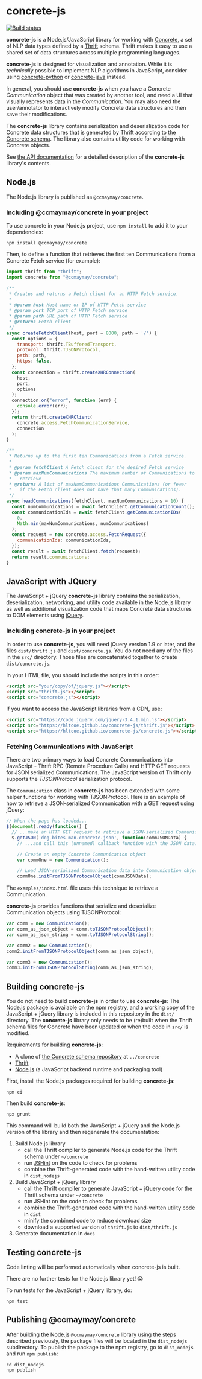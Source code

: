 # concrete-js

[![Build status](https://github.com/hltcoe/concrete-js/actions/workflows/node.js.yml/badge.svg)](https://github.com/hltcoe/concrete-js/actions/workflows/node.js.yml)

**concrete-js** is a Node.js/JavaScript library for working with
[Concrete](https://github.com/hltcoe/concrete), a set of NLP data
types defined by a [Thrift](https://thrift.apache.org) schema.  Thrift
makes it easy to use a shared set of data structures across multiple
programming languages.

**concrete-js** is designed for visualization and annotation.  While
it is *technically* possible to implement NLP algorithms in
JavaScript, consider using
[concrete-python](https://github.com/hltcoe/concrete-python) or
[concrete-java](https://github.com/hltcoe/concrete-java)
instead.

In general, you should use **concrete-js** when you have a Concrete
*Communication* object that was created by another tool, and need a UI
that visually represents data in the *Communication*.  You may also
need the user/annotator to interactively modify Concrete data
structures and then save their modifications.

The **concrete-js** library contains serialization and deserialization
code for Concrete data structures that is generated by Thrift according
to [the Concrete schema](http://hltcoe.github.io/concrete/schema/).
The library also contains utility code for working with Concrete
objects.

See [the API documentation](http://hltcoe.github.io/concrete-js/) for a
detailed description of the **concrete-js** library's contents.



## Node.js

The Node.js library is published as `@ccmaymay/concrete`.


### Including @ccmaymay/concrete in your project

To use concrete in your Node.js project, use `npm install` to add it to
your dependencies:

```
npm install @ccmaymay/concrete
```

Then, to define a function that retrieves the first ten Communications
from a Concrete Fetch service (for example):

```javascript
import thrift from "thrift";
import concrete from "@ccmaymay/concrete";

/**
 * Creates and returns a Fetch client for an HTTP Fetch service.
 *
 * @param host Host name or IP of HTTP Fetch service
 * @param port TCP port of HTTP Fetch service
 * @param path URL path of HTTP Fetch service
 * @returns Fetch client
 */
async createFetchClient(host, port = 8000, path = '/') {
  const options = {
    transport: thrift.TBufferedTransport,
    protocol: thrift.TJSONProtocol,
    path: path,
    https: false,
  };
  const connection = thrift.createXHRConnection(
    host,
    port,
    options
  );
  connection.on("error", function (err) {
    console.error(err);
  });
  return thrift.createXHRClient(
    concrete.access.FetchCommunicationService,
    connection
  );
}

/**
 * Returns up to the first ten Communications from a Fetch service.
 *
 * @param fetchClient A Fetch client for the desired Fetch service
 * @param maxNumCommunications The maximum number of Communications to
 *   retrieve
 * @returns A list of maxNumCommunications Communications (or fewer
 *   if the Fetch client does not have that many Communications).
 */
async headCommunications(fetchClient, maxNumCommunications = 10) {
  const numCommunications = await fetchClient.getCommunicationCount();
  const communicationIds = await fetchClient.getCommunicationIDs(
    0,
    Math.min(maxNumCommunications, numCommunications)
  );
  const request = new concrete.access.FetchRequest({
    communicationIds: communicationIds,
  });
  const result = await fetchClient.fetch(request);
  return result.communications;
}
```


## JavaScript with JQuery

The JavaScript + jQuery **concrete-js** library contains the
serialization, deserialization, networking, and utility code available
in the Node.js library as well as additional visualization code that
maps Concrete data structures to DOM elements using
[jQuery](http://jquery.com).


### Including concrete-js in your project

In order to use **concrete-js**, you will need jQuery version 1.9 or
later, and the files `dist/thrift.js` and `dist/concrete.js`.  You
do not need any of the files in the `src/` directory.  Those files
are concatenated together to create `dist/concrete.js`.

In your HTML file, you should include the scripts in this order:

```html
<script src="your/copy/of/jquery.js"></script>
<script src="thrift.js"></script>
<script src="concrete.js"></script>
```

If you want to access the JavaScript libraries from a CDN, use:

```html
<script src="https://code.jquery.com/jquery-3.4.1.min.js"></script>
<script src="https://hltcoe.github.io/concrete-js/thrift.js"></script>
<script src="https://hltcoe.github.io/concrete-js/concrete.js"></script>
```


### Fetching Communications with JavaScript

There are two primary ways to load Concrete Communications into
JavaScript - Thrift RPC (Remote Procedure Calls) and HTTP GET requests
for JSON serialized Communications.  The JavaScript version of Thrift
only supports the *TJSONProtocol* serialization protocol.

The `Communication` class in **concrete-js** has been extended with
some helper functions for working with TJSONProtocol.  Here is an
example of how to retrieve a JSON-serialized Communication with a GET
request using jQuery:

```javascript
// When the page has loaded...
$(document).ready(function() {
  // ...make an HTTP GET request to retrieve a JSON-serialized Communication...
  $.getJSON('dog-bites-man.concrete.json', function(commJSONData) {
    // ...and call this (unnamed) callback function with the JSON data.

    // Create an empty Concrete Communication object
    var commOne = new Communication();

    // Load JSON-serialized Communication data into Communication object
    commOne.initFromTJSONProtocolObject(commJSONData);
```

The `examples/index.html` file uses this technique to retrieve a
Communication.

**concrete-js** provides functions that serialize and deserialize
Communication objects using TJSONProtocol:

```javascript
var comm = new Communication();
var comm_as_json_object = comm.toTJSONProtocolObject();
var comm_as_json_string = comm.toTJSONProtocolString();

var comm2 = new Communication();
comm2.initFromTJSONProtocolObject(comm_as_json_object);

var comm3 = new Communication();
comm3.initFromTJSONProtocolString(comm_as_json_string);
```



## Building concrete-js

You do not need to build **concrete-js** in order to use
**concrete-js**:  The Node.js package is available on the npm registry,
and a working copy of the JavaScript + jQuery library is included in
this repository in the `dist/` directory.  The **concrete-js** library
only needs to be (re)built when the Thrift schema files for Concrete
have been updated or when the code in `src/` is modified.

Requirements for building **concrete-js**:

* A clone of
  [the Concrete schema repository](https://github.com/hltcoe/concrete)
  at `../concrete`
* [Thrift](https://thrift.apache.org)
* [Node.js](http://nodejs.org)
  (a JavaScript backend runtime and packaging tool)

First, install the Node.js packages required for building
**concrete-js**:

```
npm ci
```

Then build **concrete-js**:

```
npx grunt
```

This command will build both the JavaScript + jQuery and the Node.js version
of the library and then regenerate the documentation:

1. Build Node.js library
   * call the Thrift compiler to generate Node.js code for the Thrift schema under `~/concrete`
   * run [JSHint](http://www.jshint.com) on the code to check for problems
   * combine the Thrift-generated code with the hand-written utility code in `dist_nodejs`
2. Build JavaScript + jQuery library
   * call the Thrift compiler to generate JavaScript + jQuery code for the Thrift schema under `~/concrete`
   * run JSHint on the code to check for problems
   * combine the Thrift-generated code with the hand-written utility code in `dist`
   * minify the combined code to reduce download size
   * download a supported version of `thrift.js` to `dist/thrift.js`
3. Generate documentation in `docs`


## Testing concrete-js

Code linting will be performed automatically when concrete-js is built.

There are no further tests for the Node.js library yet! 😱

To run tests for the JavaScript + jQuery library, do:

```
npm test
```


## Publishing @ccmaymay/concrete

After building the Node.js `@ccmaymay/concrete` library using the steps
described previously, the package files will be located in the
`dist_nodejs` subdirectory.  To publish the package to the npm
registry, go to `dist_nodejs` and run `npm publish`:

```
cd dist_nodejs
npm publish
```
